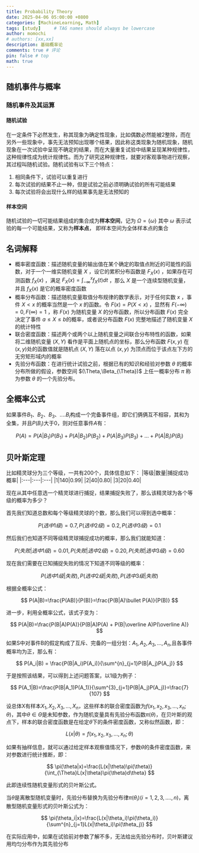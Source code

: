 ```yaml
---
title: Probability Theory
date: 2025-04-06 05:00:00 +0800
categories: [MachineLearning, Math]
tags: [study]     # TAG names should always be lowercase
author: momochi
# authors: [xx,xx]
description: 基础概率论
comments: true # 评论
pin: false # top 
math: true
---
```


## 随机事件与概率

### 随机事件及其运算

#### 随机试验

在一定条件下必然发生，称其现象为确定性现象，比如偶数必然能被2整除，而在另外一些现象中，事先无法预知出现哪个结果，因此称这类现象为随机现象，随机现象在一次试验中呈现不确定的结果，而在大量重复试验中结果呈现某种规律性，这种规律性成为统计规律性。而为了研究这种规律性，就要对客观事物进行观察，其过程叫随机试验。随机试验有以下三个特点：
1. 相同条件下，试验可以重复进行
2. 每次试验的结果不止一种，但是试验之前必须明确试验的所有可能结果
3. 每次试验将会出现什么样的结果事先是无法预知的

#### 样本空间

随机试验的一切可能结果组成的集合成为**样本空间**，记为 $\Omega=\{\omega\}$ 其中 $\omega$ 表示试验的每一个可能结果，又称为**样本点**， 即样本空间为全体样本点的集合


## 名词解释

- 概率密度函数：描述随机变量的输出值在某个确定的取值点附近的可能性的函数，对于一个一维实随机变量 $X$ ，设它的累积分布函数是 $F_X(x)$ ，如果存在可测函数 $f_X(x)$ ，满足 $F_X(x)=\int^x_{-\infty}f_X(t)dt$ ，那么 $X$ 是一个连续型随机变量，并且 $f_X(x)$ 是它的概率密度函数
- 概率分布函数：描述随机变量取值分布规律的数学表示，对于任何实数 $x$ ，事件 $X\lt x$ 的概率当然是一个 $x$ 的函数。令 $F(x)=P(X\lt x)$ ，显然有 $F(-\infty)=0,F(\infty)=1$ ，称 $F(x)$ 为随机变量 $X$ 的分布函数，所以分布函数 $F(x)$ 完全决定了事件 $a\leq X\leq b$的概率，或者说分布函数 $F(x)$ 完整地描述了随机变量 $X$ 的统计特性 
- 联合密度函数：描述两个或两个以上随机变量之间联合分布特性的函数，如果将二维随机变量 $(X,Y)$ 看作是平面上随机点的坐标，那么分布函数 $F(x,y)$ 在 $(x,y)$处的函数值就是随机点 $(X,Y)$ 落在以点 $(x,y)$ 为顶点而位于该点左下方的无穷矩形域内的概率
- 先验分布函数：在进行统计试验之前，根据已有的知识和经验对参数 $\theta$ 的概率分布所做的假设，参数空间 $(\Theta,\Beta_{\Theta})$ 上任一概率分布 $\pi$ 称为参数 $\theta$ 的一个先验分布。

## 全概率公式

如果事件$B_1、B_2、B_3、....B_i$构成一个完备事件组，即它们俩俩互不相容，其和为全集，并且$P(B_i)$大于0，则对任意事件$A$有：

$$
P(A)=P(A|B_1)P(B_1)+P(A|B_2)P(B_2)+P(A|B_3)P(B_3)+...+P(A|B_i)P(B_i)
$$


## 贝叶斯定理

比如精灵球分为三个等级，一共有200个，具体信息如下：
|等级|数量|捕捉成功概率|
|:---|:---|:---|
|1|140|0.99|
|2|40|0.80|
|3|20|0.40|

现在从其中任意选一个精灵球进行捕捉，结果捕捉失败了，那么该精灵球为各个等级的概率为多少？

首先我们知道总数和每个等级精灵球的个数，那么我们可以得到选中概率：

$$
P(选中1级)=0.7,P(选中2级)=0.2,P(选中3级)=0.1
$$

然后我们也知道不同等级精灵球捕捉成功的概率，那么我们就能知道：

$$
P(失败|选中1级)=0.01,P(失败|选中2级)=0.20,P(失败|选中3级)=0.60
$$

现在我们需要在已知捕捉失败的情况下知道不同等级的概率：

$$
P(选中1级|失败),P(选中2级|失败),P(选中3级|失败)
$$

根据全概率公式：

$$
P(A|B)=\frac{P(AB)}{P(B)}=\frac{P(B|A)\bullet P(A)}{P(B)}
$$

进一步，利用全概率公式，该式子变为：

$$
P(A|B)=\frac{P(B|A)P(A)}{P(B|A)P(A) + P(B|\overline A)P(\overline A)}
$$

如果S中对事件B的假定构成了互斥、完备的一组分划：$A_1,A_2,A_3,...,A_n$,且各事件概率均为正，那么有：

$$
P(A_i|B) = \frac{P(B|A_i)P(A_i)}{\sum^{n}_{j=1}P(B|A_j)P(A_j)}
$$

于是按照该结果，可以得到上述问题答案，以1级为例子：

$$
P(A_1|B)=\frac{P(B|A_1)P(A_1)}{\sum^{3}_{j=1}P(B|A_j)P(A_j)}=\frac{7}{107}
$$

设总体X有样本$X_1,X_2,X_3,...,X_n$，这些样本的联合密度函数为$f(x_1,x_2,x_3,...,x_n;\theta)$，其中$\theta\in\Theta$是未知参数，作为随机变量具有先验分布函数$\pi(\theta)$，在贝叶斯的观点下，样本的联合密度函数是在给定$\theta$下的条件密度函数，又称似然函数，即：

$$
L(x|\theta)=f(x_1,x_2,x_3,...,x_n;\theta)
$$

如果有抽样信息，就可以通过给定样本观察值情况下，参数$\theta$的条件密度函数，来对参数进行统计推断，即：

$$
\pi(\theta|x)=\frac{L(x|\theta)\pi(\theta)}{\int_{\Theta}L(x|\theta)\pi(\theta)d\theta}
$$

此即连续性随机变量形式的贝叶斯公式。

当$\theta$是离散型随机变量时，先验分布替换为先验分布律$\pi(\theta_i)(i=1,2,3,....,n)$，离散型随机变量形式的贝叶斯公式为：

$$
\pi(\theta_i|x)=\frac{L(x|\theta_i)\pi(\theta_i)}{\sum^{n}_{j=1}L(x|\theta_i)\pi(\theta_j)}
$$

在实际应用中，如果在试验前对参数了解不多，无法给出先验分布时，贝叶斯建议用均匀分布作为其先验分布